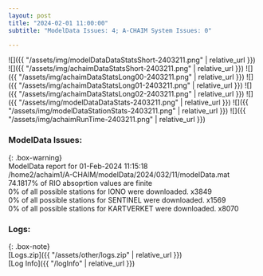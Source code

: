 ```yaml
---
layout: post
title: "2024-02-01 11:00:00"
subtitle: "ModelData Issues: 4; A-CHAIM System Issues: 0"

---
```


![]({{ "/assets/img/modelDataDataStatsShort-2403211.png" | relative_url }})
![]({{ "/assets/img/achaimDataStatsShort-2403211.png" | relative_url }})
![]({{ "/assets/img/achaimDataStatsLong00-2403211.png" | relative_url }})
![]({{ "/assets/img/achaimDataStatsLong01-2403211.png" | relative_url }})
![]({{ "/assets/img/achaimDataStatsLong02-2403211.png" | relative_url }})
![]({{ "/assets/img/modelDataDataStats-2403211.png" | relative_url }})
![]({{ "/assets/img/modelDataStationStats-2403211.png" | relative_url }})
![]({{ "/assets/img/achaimRunTime-2403211.png" | relative_url }})


### ModelData Issues:  
  
{: .box-warning}  
 ModelData report for 01-Feb-2024 11:15:18   
 /home2/achaim1/A-CHAIM/modelData/2024/032/11/modelData.mat   
 74.1817% of RIO absoprtion values are finite   
 0% of all possible stations for IONO were downloaded. x3849   
 0% of all possible stations for SENTINEL were downloaded. x1569   
 0% of all possible stations for KARTVERKET were downloaded. x8070   
  


### Logs:  
  
{: .box-note}  
[Logs.zip]({{ "/assets/other/logs.zip" | relative_url }})  
[Log Info]({{ "/logInfo" | relative_url }})  
